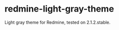 redmine-light-gray-theme
========================

Light gray theme for Redmine, tested on 2.1.2.stable.